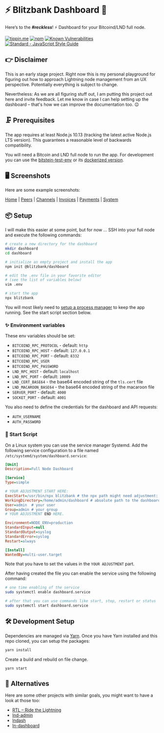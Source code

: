 # ⚡️ Blitzbank Dashboard   🏦

Here‘s to the ***#reckless***! ⚡️
Dashboard for your Bitcoind/LND full node.

[![tippin.me](https://badgen.net/badge/%E2%9A%A1%EF%B8%8Ftippin.me/@dennisreimann/F0918E)](https://tippin.me/@dennisreimann)
[![npm](https://img.shields.io/npm/v/@blitzbank/dashboard.svg)](https://www.npmjs.com/package/@blitzbank/dashboard)
[![Known Vulnerabilities](https://snyk.io/test/github/dennisreimann/blitzbank-dashboard/badge.svg)](https://snyk.io/test/github/dennisreimann/blitzbank-dashboard)
[![Standard - JavaScript Style Guide](https://img.shields.io/badge/code%20style-standard-brightgreen.svg)](http://standardjs.com/)

## 👉 Disclaimer

This is an early stage project.
Right now this is my personal playground for figuring out how to approach Lightning node management from an UX perspective.
Potentially everything is subject to change.

Nevertheless: As we are all figuring stuff out, I am putting this project out here and invite feedback.
Let me know in case I can help setting up the dashboard – that's how we can improve the documentation too. 😉

## 🗜 Prerequisites

The app requires at least Node.js 10.13 (tracking the latest active Node.js LTS version).
This guarantees a reasonable level of backwards compatibility.

You will need a Bitcoin and LND full node to run the app.
For development you can use the
[bitstein-test-env](https://medium.com/@bitstein/setting-up-a-bitcoin-lightning-network-test-environment-ab967167594a) or its
[dockerized version](https://github.com/JeffVandrewJr/bitstein-test-env).

## 🖥 Screenshots

Here are some example screenshots:

[Home](media/home.png) | [Peers](media/peers.png) | [Channels](media/channels.png) |
[Invoices](media/invoices.png) | [Payments](media/payments.png) | [System](media/system.png)

## 📦 Setup

I will make this easier at some point, but for now …
SSH into your full node and execute the following commands:

```bash
# create a new directory for the dashboard
mkdir dashboard
cd dashboard

# initialize an empty project and install the app
npm init @blitzbank/dashboard

# edit the .env file in your favorite editor
# (see the list of variables below)
vim .env

# start the app
npx blitzbank
```

You will most likely need to [setup a process manager](https://expressjs.com/en/advanced/best-practice-performance.html#ensure-your-app-automatically-restarts) to keep the app running.
See the start script section below.

### ✨ Environment variables

These env variables should be set:

- `BITCOIND_RPC_PROTOCOL` - default: `http`
- `BITCOIND_RPC_HOST` - default: `127.0.0.1`
- `BITCOIND_RPC_PORT` - default: `8332`
- `BITCOIND_RPC_USER`
- `BITCOIND_RPC_PASSWORD`
- `LND_RPC_HOST` - default: `localhost`
- `LND_RPC_PORT` - default: `10009`
- `LND_CERT_BASE64` - the base64 encoded string of the `tls.cert` file
- `LND_MACAROON_BASE64` - the base64 encoded string of the macaroon file
- `SERVER_PORT` - default: `4000`
- `SOCKET_PORT` - default: `4001`

You also need to define the credentials for the dashboard and API requests:

- `AUTH_USERNAME`
- `AUTH_PASSWORD`

### 🚀 Start Script

On a Linux system you can use the service manager Systemd.
Add the following service configuration to a file named `/etc/systemd/system/dashboard.service`:

```ini
[Unit]
Description=Full Node Dashboard

[Service]
Type=simple

# YOUR ADJUSTMENT START HERE:
ExecStart=/usr/bin/npx blitzbank # the npx path might need adjustment: use `which npx` to find the location
WorkingDirectory=/home/admin/dashboard # absolute path to the dashboard folder
User=admin  # your user
Group=admin # your group
# YOUR ADJUSTMENT END HERE.

Environment=NODE_ENV=production
StandardInput=null
StandardOutput=syslog
StandardError=syslog
Restart=always

[Install]
WantedBy=multi-user.target
```

Note that you have to set the values in the `YOUR ADJUSTMENT` part.

After having created the file you can enable the service using the following command:

```bash
# one time enabling of the service
sudo systemctl enable dashboard.service

# after that you can use commands like start, stop, restart or status
sudo systemctl start dashboard.service
```

## 🛠 Development Setup

Dependencies are managed via [Yarn](https://yarnpkg.com/).
Once you have Yarn installed and this repo cloned, you can setup the packages:

```bash
yarn install
```

Create a build and rebuild on file change.

```bash
yarn start
```

## 🖖 Alternatives

Here are some other projects with similar goals, you might want to have a look at those too:

- [RTL – Ride the Lightning](https://github.com/ShahanaFarooqui/RTL)
- [lnd-admin](https://github.com/janoside/lnd-admin)
- [lndash](https://github.com/djmelik/lndash)
- [ln-dashboard](https://github.com/PatrickLemke/ln-dashboard)
